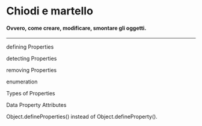 # Chiodi e martello

#### Ovvero, come creare, modificare, smontare gli oggetti.

<hr>

defining Properties

detecting Properties

removing Properties

enumeration

Types of Properties

Data Property Attributes

Object.defineProperties() instead of Object.defineProperty().
